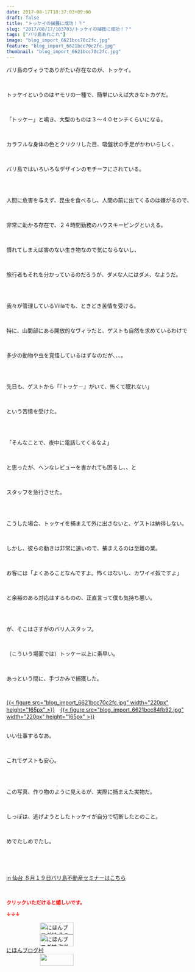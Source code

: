 ```yaml
---
date: 2017-08-17T18:37:03+09:00
draft: false
title: "トッケイの捕獲に成功！？"
slug: "2017/08/17/183703/トッケイの捕獲に成功！？"
tags: ["バリ島あれこれ"]
image: "blog_import_6621bcc70c2fc.jpg"
feature: "blog_import_6621bcc70c2fc.jpg"
thumbnail: "blog_import_6621bcc70c2fc.jpg"
---
```

<p>バリ島のヴィラでありがたい存在なのが、トッケイ。</p><p> </p><p>トッケイというのはヤモリの一種で、簡単にいえば大きなトカゲだ。</p><p> </p><p>「トッケー」と鳴き、大型のものは３～４０センチくらいになる。</p><p> </p><p>カラフルな身体の色とクリクリした目、吸盤状の手足がかわいらしく、</p><p> </p><p>バリ島ではいろいろなデザインのモチーフにされている。</p><p> </p><p><br/>人間に危害を与えず、昆虫を食べるし、人間の前に出てくるのは嫌がるので、</p><p> </p><p>非常に助かる存在で、２４時間勤務のハウスキーピングといえる。</p><p> </p><p>慣れてしまえば害のない生き物なので気にならないし、</p><p> </p><p>旅行者もそれを分かっているのだろうが、ダメな人にはダメ、なようだ。</p><p> </p><p><br/>我々が管理しているVillaでも、ときどき苦情を受ける。</p><p> </p><p>特に、山間部にある開放的なヴィラだと、ゲストも自然を求めているわけで</p><p> </p><p>多少の動物や虫を覚悟しているはずなのだが、、、。</p><p> </p><p><br/>先日も、ゲストから「『トッケ－』がいて、怖くて眠れない」</p><p> </p><p>という苦情を受けた。</p><p> </p><p><br/>「そんなことで、夜中に電話してくるなよ」</p><p> </p><p>と思ったが、ヘンなレビューを書かれても困るし、、と</p><p> </p><p>スタッフを急行させた。</p><p> </p><p><br/>こうした場合、トッケイを捕まえて外に出さないと、ゲストは納得しない。</p><p> </p><p>しかし、彼らの動きは非常に速いので、捕まえるのは至難の業。</p><p> </p><p>お客には「よくあることなんですよ。怖くはないし、カワイイ奴ですよ」</p><p> </p><p>と余裕のある対応はするものの、正直言って僕も気持ち悪い。</p><p> </p><p><br/>が、そこはさすがのバリ人スタッフ。</p><p> </p><p>（こういう場面では）トッケー以上に素早い。</p><p> </p><p>あっという間に、手づかみで捕獲した。</p><p> </p><p><a href="blog_import_6621bcc70c2fc.jpg">{{< figure src="blog_import_6621bcc70c2fc.jpg" width="220px" height="165px" >}}</a>　<a href="blog_import_6621bcc84fb92.jpg">{{< figure src="blog_import_6621bcc84fb92.jpg" width="220px" height="165px" >}}</a></p><p><br/>いい仕事するなあ。</p><p> </p><p>これでゲストも安心。</p><p> </p><p><br/>この写真、作り物のように見えるが、実際に捕まえた実物だ。</p><p> </p><p>しっぽは、逃げようとしたトッケイが自分で切断したとのこと。</p><p> </p><p>めでたしめでたし。</p><p> </p><p> </p><p><a href="19_ek" target="_blank">in 仙台 ８月１９日バリ島不動産セミナーはこちら</a></p><p> </p><p><font color="#ff0000" size="2"><strong>クリックいただけると嬉しいです。</strong></font></p><p><font color="#ff0000" size="2"><strong>↓↓↓</strong></font></p><p><a href="ranking.html?p_cid=01260127" id="&amp;blogmura_banner" target="_blank"><img alt="にほんブログ村 その他生活ブログ 不動産投資へ" border="0" height="31" src="data:image/svg+xml;charset=utf-8,%3Csvg%20xmlns%3D%22http%3A%2F%2Fwww.w3.org%2F2000%2Fsvg%22%20title%3D%22Placeholder%20for%20Images%22%20role%3D%22presentation%22%20viewBox%3D%220%200%2088%2031%22%20%2F%3E" width="88" data-src="//life.blogmura.com/hudousantoushi/img/hudousantoushi88_31.gif" style="aspect-ratio: auto 88 / 31;"/><noscript><img alt="にほんブログ村 その他生活ブログ 不動産投資へ" border="0" height="31" src="//life.blogmura.com/hudousantoushi/img/hudousantoushi88_31.gif" width="88"></noscript></a><br/><a href="ranking.html?p_cid=01260127" target="_blank"><img alt="にほんブログ村 海外生活ブログ バリ島情報へ" border="0" height="31" src="data:image/svg+xml;charset=utf-8,%3Csvg%20xmlns%3D%22http%3A%2F%2Fwww.w3.org%2F2000%2Fsvg%22%20title%3D%22Placeholder%20for%20Images%22%20role%3D%22presentation%22%20viewBox%3D%220%200%2088%2031%22%20%2F%3E" width="88" data-src="https://img-proxy.blog-video.jp/images?url=http%3A%2F%2Foverseas.blogmura.com%2Fbali%2Fimg%2Fbali88_31.gif" style="aspect-ratio: auto 88 / 31;"/><noscript><img alt="にほんブログ村 海外生活ブログ バリ島情報へ" border="0" height="31" src="https://img-proxy.blog-video.jp/images?url=http%3A%2F%2Foverseas.blogmura.com%2Fbali%2Fimg%2Fbali88_31.gif" width="88"></noscript></a><br/><a href="ranking.html?p_cid=01260127" target="_blank">にほんブログ村</a><br/><a href="link.php?1804582" title="人気ブログランキングへ"><img border="0" height="31" src="data:image/svg+xml;charset=utf-8,%3Csvg%20xmlns%3D%22http%3A%2F%2Fwww.w3.org%2F2000%2Fsvg%22%20title%3D%22Placeholder%20for%20Images%22%20role%3D%22presentation%22%20viewBox%3D%220%200%2088%2031%22%20%2F%3E" width="88" data-src="https://blog.with2.net/img/banner/banner_22.gif" style="aspect-ratio: auto 88 / 31;"/><noscript><img border="0" height="31" src="https://blog.with2.net/img/banner/banner_22.gif" width="88"></noscript></a></p><p> </p>

